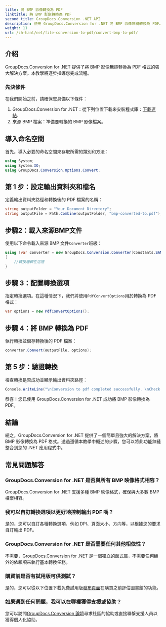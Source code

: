 ```yaml
---
title: 將 BMP 影像轉換為 PDF
linktitle: 將 BMP 影像轉換為 PDF
second_title: GroupDocs.Conversion .NET API
description: 使用 GroupDocs.Conversion for .NET 將 BMP 影像無縫轉換為 PDF。可自訂選項以獲得最佳輸出。
weight: 11
url: /zh-hant/net/file-conversion-to-pdf/convert-bmp-to-pdf/
---
```

## 介紹
GroupDocs.Conversion for .NET 提供了將 BMP 影像無縫轉換為 PDF 格式的強大解決方案。本教學將逐步指導您完成流程。
### 先決條件
在我們開始之前，請確保您具備以下條件：
1.  GroupDocs.Conversion for .NET：從下列位置下載來安裝程式庫：[下載連結](https://releases.groupdocs.com/conversion/net/).
2. 來源 BMP 檔案：準備要轉換的 BMP 影像檔案。

## 導入命名空間
首先，導入必要的命名空間來存取所需的類別和方法：
```csharp
using System;
using System.IO;
using GroupDocs.Conversion.Options.Convert;
```
## 第 1 步：設定輸出資料夾和檔名
定義輸出資料夾路徑和轉換後的 PDF 檔案的名稱：
```csharp
string outputFolder = "Your Document Directory";
string outputFile = Path.Combine(outputFolder, "bmp-converted-to.pdf");
```
## 步驟2：載入來源BMP文件
使用以下命令載入來源 BMP 文件`Converter`班級：
```csharp
using (var converter = new GroupDocs.Conversion.Converter(Constants.SAMPLE_BMP))
{
    //轉換邏輯在這裡
}
```
## 步驟 3：配置轉換選項
指定轉換選項。在這種情況下，我們將使用`PdfConvertOptions`用於轉換為 PDF 格式：
```csharp
var options = new PdfConvertOptions();
```
## 步驟 4：將 BMP 轉換為 PDF
執行轉換並儲存轉換後的 PDF 檔案：
```csharp
converter.Convert(outputFile, options);
```
## 第 5 步：驗證轉換
檢查轉換是否成功並顯示輸出資料夾路徑：
```csharp
Console.WriteLine("\nConversion to pdf completed successfully. \nCheck output in {0}", outputFolder);
```
恭喜！您已使用 GroupDocs.Conversion for .NET 成功將 BMP 影像轉換為 PDF。

## 結論
總之，GroupDocs.Conversion for .NET 提供了一個簡單且強大的解決方案，將 BMP 影像轉換為 PDF 格式。透過遵循本教學中概述的步驟，您可以將此功能無縫整合到您的 .NET 應用程式中。
## 常見問題解答
### GroupDocs.Conversion for .NET 是否與所有 BMP 映像格式相容？
GroupDocs.Conversion for .NET 支援多種 BMP 映像格式，確保與大多數 BMP 檔案相容。
### 我可以自訂轉換選項以更好地控制輸出 PDF 嗎？
是的，您可以自訂各種轉換選項，例如 DPI、頁面大小、方向等，以根據您的要求自訂輸出 PDF。
### GroupDocs.Conversion for .NET 是否需要任何其他相依性？
不需要，GroupDocs.Conversion for .NET 是一個獨立的函式庫，不需要任何額外的依賴項來執行基本轉換任務。
### 購買前是否有試用版可供測試？
是的，您可以從以下位置下載免費試用版[發布頁面](https://releases.groupdocs.com/)在購買之前評估圖書館的功能。
### 如果遇到任何問題，我可以在哪裡獲得支援或協助？
您可以訪問[GroupDocs.Conversion 論壇](https://forum.groupdocs.com/c/conversion/11)尋求社區的協助或直接聯繫支援人員以獲得個人化協助。